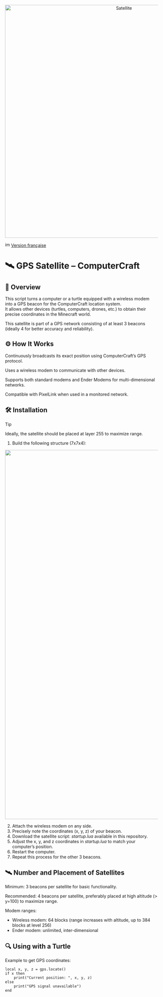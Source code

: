 <p align="center">
   <img width="768" height="768" alt="Satellite" src="https://github.com/user-attachments/assets/36eb0eb9-4e3e-4b7e-b065-11105dfbef58" />
</p>

<img width="16" height="16" alt="image" src="https://github.com/user-attachments/assets/ed9d7c93-42b9-4f00-a5ab-595a9fa1a3b3" /> [Version française](README.md)

# 🛰️ GPS Satellite – ComputerCraft

## 📖 Overview
This script turns a computer or a turtle equipped with a wireless modem into a GPS beacon for the ComputerCraft location system.  
It allows other devices (turtles, computers, drones, etc.) to obtain their precise coordinates in the Minecraft world.  

This satellite is part of a GPS network consisting of at least 3 beacons (ideally 4 for better accuracy and reliability).

## ⚙️ How It Works
Continuously broadcasts its exact position using ComputerCraft’s GPS protocol.

Uses a wireless modem to communicate with other devices.

Supports both standard modems and Ender Modems for multi-dimensional networks.

Compatible with PixelLink when used in a monitored network.

## 🛠️ Installation

> [!TIP]
> Ideally, the satellite should be placed at layer 255 to maximize range.

1. Build the following structure (7x7x4):

<p align="center">
   <img width="1579" height="1217" alt="2025-08-04_18 44 52" src="https://github.com/user-attachments/assets/d51c7993-c5b9-48e0-a52d-b948f15ddc89" />
</p>

2. Attach the wireless modem on any side.  
3. Precisely note the coordinates (x, y, z) of your beacon.  
4. Download the satellite script: *startup.lua* available in this repository.  
5. Adjust the x, y, and z coordinates in *startup.lua* to match your computer’s position.  
6. Restart the computer.  
7. Repeat this process for the other 3 beacons.  

## 🛰️ Number and Placement of Satellites
Minimum: 3 beacons per satellite for basic functionality.  

Recommended: 4 beacons per satellite, preferably placed at high altitude (> y=100) to maximize range.

Modem ranges:

- Wireless modem: 64 blocks (range increases with altitude, up to 384 blocks at level 256)  
- Ender modem: unlimited, inter-dimensional  

## 🔍 Using with a Turtle
Example to get GPS coordinates:
```
local x, y, z = gps.locate()
if x then
    print("Current position: ", x, y, z)
else
    print("GPS signal unavailable")
end
